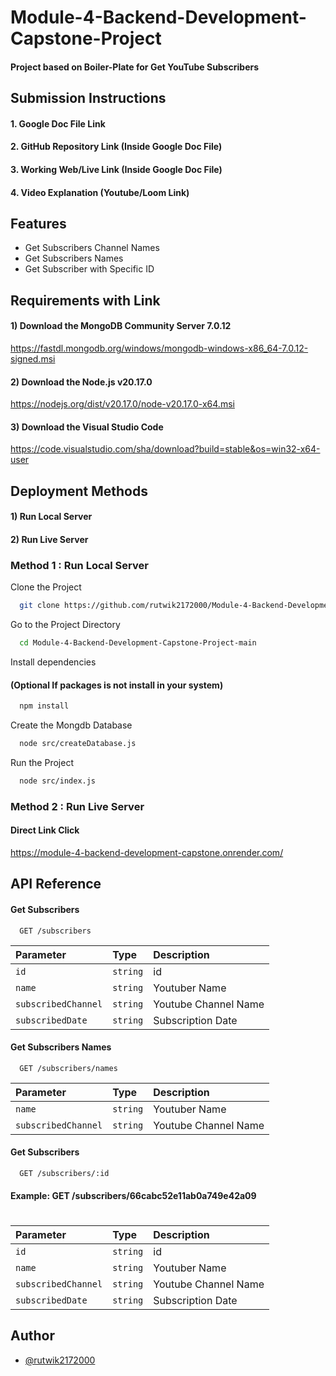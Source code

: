 # Module-4-Backend-Development-Capstone-Project

#### Project based on Boiler-Plate for Get YouTube Subscribers
## Submission Instructions

#### 1. Google Doc File Link
#### 2. GitHub Repository Link (Inside Google Doc File)
#### 3. Working Web/Live Link (Inside Google Doc File)
#### 4. Video Explanation (Youtube/Loom Link)
## Features

- Get Subscribers Channel Names
- Get Subscribers Names
- Get Subscriber with Specific ID


## Requirements with Link

#### 1) Download the MongoDB Community Server 7.0.12

https://fastdl.mongodb.org/windows/mongodb-windows-x86_64-7.0.12-signed.msi

#### 2) Download the Node.js v20.17.0

https://nodejs.org/dist/v20.17.0/node-v20.17.0-x64.msi

#### 3) Download the Visual Studio Code

https://code.visualstudio.com/sha/download?build=stable&os=win32-x64-user
## Deployment Methods

#### 1) Run Local Server
#### 2) Run Live Server


### Method 1 : Run Local Server

Clone the Project

```bash
  git clone https://github.com/rutwik2172000/Module-4-Backend-Development-Capstone-Project.git
```

Go to the Project Directory

```bash
  cd Module-4-Backend-Development-Capstone-Project-main
```

Install dependencies 
#### (Optional If packages is not install in your system)

```bash
  npm install
```

Create the Mongdb Database

```bash
  node src/createDatabase.js
```

Run the Project

```bash
  node src/index.js
```


### Method 2 : Run Live Server

#### Direct Link Click

https://module-4-backend-development-capstone.onrender.com/
## API Reference

#### Get Subscribers

```http
  GET /subscribers
```

| Parameter | Type     | Description                |
| :-------- | :------- | :------------------------- |
| `id` | `string` | id |
| `name` | `string` | Youtuber Name |
| `subscribedChannel` | `string` | Youtube Channel Name|
| `subscribedDate` | `string` | Subscription Date |

#### Get Subscribers Names

```http
  GET /subscribers/names
```

| Parameter | Type     | Description                |
| :-------- | :------- | :------------------------- |
| `name` | `string` | Youtuber Name |
| `subscribedChannel` | `string` | Youtube Channel Name|

#### Get Subscribers

```http
  GET /subscribers/:id
```

#### Example: GET /subscribers/66cabc52e11ab0a749e42a09
#

| Parameter | Type     | Description                |
| :-------- | :------- | :------------------------- |
| `id` | `string` | id |
| `name` | `string` | Youtuber Name |
| `subscribedChannel` | `string` | Youtube Channel Name|
| `subscribedDate` | `string` | Subscription Date |

## Author

- [@rutwik2172000](https://github.com/rutwik2172000)

